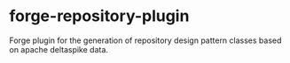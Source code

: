forge-repository-plugin
=======================

Forge plugin for the generation of repository design pattern classes based on apache deltaspike data.
